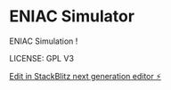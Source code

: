 # ENIAC Simulator

ENIAC Simulation !

LICENSE: GPL V3

[Edit in StackBlitz next generation editor ⚡️](https://stackblitz.com/~/github.com/zhouhaoyuan123/eniacsimulator)